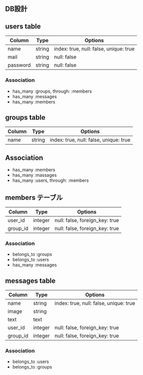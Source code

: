 ## DB設計
## users table
|Column|Type|Options|
|------|----|-------|
|name|string|index: true, null: false, unique: true|
|mail|string|null: false|
|password|string|null: false|
### Association
- has_many :groups, through: :members
- has_many :messages
- has_many :members

## groups table
|Column|Type|Options|
|------|----|-------|
|name|string|index: true, null: false, unique: true|
## Association
- has_many :members
- has_many :massages
- has_many :users, through: :members


## members テーブル
|Column|Type|Options|
|------|----|-------|
|user_id|integer|null: false, foreign_key: true|
|group_id|integer|null: false, foreign_key: true|
### Association
- belongs_to :groups
- belongs_to :users
- has_many :messages


## messages table
|Column|Type|Options|
|------|----|-------|
|name|string|index: true, null: false, unique: true|
|image|string||
text|text||
|user_id|integer|null: false, foreign_key: true|
|group_id|integer|null: false, foreign_key: true|
### Association
- belongs_to :users
- belongs_to :groups

